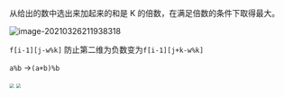 从给出的数中选出来加起来的和是 K 的倍数，在满足倍数的条件下取得最大。

![image-20210326211938318](https://cdn.jsdelivr.net/gh/moon-Light404/my_picgo/img/20210326211938.png)



`f[i-1][j-w%k]` 防止第二维为负数变为`f[i-1][j+k-w%k]`

`a%b` ->`(a+b)%b`

<img src ="https://cdn.jsdelivr.net/gh/moon-Light404/my_picgo/img/20210327101959.png" style="zoom:50%;" />
<img src ="https://cdn.jsdelivr.net/gh/moon-Light404/my_picgo/img/20210327102006.png" style="zoom:50%;" />